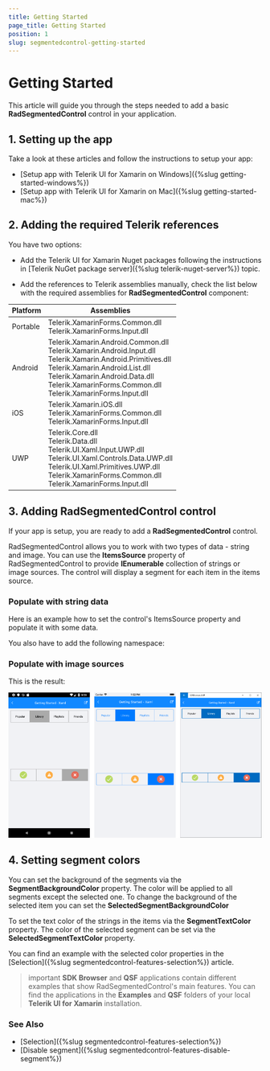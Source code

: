 ```yaml
---
title: Getting Started
page_title: Getting Started
position: 1
slug: segmentedcontrol-getting-started
---
```


# Getting Started

This article will guide you through the steps needed to add a basic **RadSegmentedControl** control in your application.

## 1. Setting up the app

Take a look at these articles and follow the instructions to setup your app:

- [Setup app with Telerik UI for Xamarin on Windows]({%slug getting-started-windows%})
- [Setup app with Telerik UI for Xamarin on Mac]({%slug getting-started-mac%})

## 2. Adding the required Telerik references

You have two options:

* Add the Telerik UI for Xamarin Nuget packages following the instructions in [Telerik NuGet package server]({%slug telerik-nuget-server%}) topic.

* Add the references to Telerik assemblies manually, check the list below with the required assemblies for **RadSegmentedControl** component:

| Platform | Assemblies |
| -------- | ---------- |
| Portable | Telerik.XamarinForms.Common.dll<br/>Telerik.XamarinForms.Input.dll |
| Android  | Telerik.Xamarin.Android.Common.dll<br/>Telerik.Xamarin.Android.Input.dll<br/>Telerik.Xamarin.Android.Primitives.dll<br />Telerik.Xamarin.Android.List.dll<br />Telerik.Xamarin.Android.Data.dll<br/>Telerik.XamarinForms.Common.dll<br/>Telerik.XamarinForms.Input.dll |
| iOS      | Telerik.Xamarin.iOS.dll<br/>Telerik.XamarinForms.Common.dll<br/>Telerik.XamarinForms.Input.dll |
| UWP      | Telerik.Core.dll<br/>Telerik.Data.dll<br/>Telerik.UI.Xaml.Input.UWP.dll<br/>Telerik.UI.Xaml.Controls.Data.UWP.dll<br />Telerik.UI.Xaml.Primitives.UWP.dll<br/>Telerik.XamarinForms.Common.dll<br/>Telerik.XamarinForms.Input.dll<br/>|

## 3. Adding RadSegmentedControl control

If your app is setup, you are ready to add a **RadSegmentedControl** control.

RadSegmentedControl allows you to work with two types of data - string and image. You can use the **ItemsSource** property of RadSegmentedControl to provide **IEnumerable** collection of strings or image sources. The control will display a segment for each item in the items source. 

### Populate with string data

Here is an example how to set the control's ItemsSource property and populate it with some data.

<snippet id='segmentcontrol-gettingstarted-xaml'/>
<snippet id='segmentcontrol-gettingstarted-csharp'/>

You also have to add the following namespace:

<snippet id='xmlns-telerikinput'/>
<snippet id='ns-telerikinput'/>

### Populate with image sources

<snippet id='segmentcontrol-gettingstarted-images-xaml' />
<snippet id='segmentcontrol-gettingstarted-images-csharp' />

This is the result:

![SegmentControl example](images/segmentcontrol-gettingstarted-0.png)

## 4. Setting segment colors

You can set the background of the segments via the **SegmentBackgroundColor** property. The color will be applied to all segments except the selected one. To change the background of the selected item you can set the **SelectedSegmentBackgroundColor**

To set the text color of the strings in the items via the **SegmentTextColor** property. The color of the selected segment can be set via the **SelectedSegmentTextColor** property.

You can find an example with the selected color properties in the [Selection]({%slug segmentedcontrol-features-selection%}) article.

>important **SDK Browser** and **QSF** applications contain different examples that show RadSegmentedControl's main features. You can find the applications in the **Examples** and **QSF** folders of your local **Telerik UI for Xamarin** installation.

### See Also

- [Selection]({%slug segmentedcontrol-features-selection%})
- [Disable segment]({%slug segmentedcontrol-features-disable-segment%})

